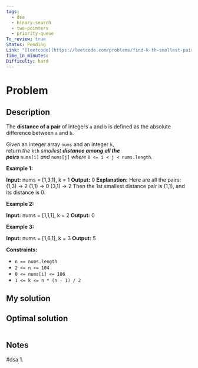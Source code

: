 ```yaml
---
tags:
  - dsa
  - binary-search
  - two-pointers
  - priority-queue
To_review: true
Status: Pending
Link: "[leetcode](https://leetcode.com/problems/find-k-th-smallest-pair-distance/description/)"
Time_in_minutes: 
Difficulty: hard
---
```

# Problem
## Description
The **distance of a pair** of integers `a` and `b` is defined as the absolute difference between `a` and `b`.

Given an integer array `nums` and an integer `k`, return _the_ `kth` _smallest **distance among all the pairs**_ `nums[i]` _and_ `nums[j]` _where_ `0 <= i < j < nums.length`.

**Example 1:**

**Input:** nums = [1,3,1], k = 1
**Output:** 0
**Explanation:** Here are all the pairs:
(1,3) -> 2
(1,1) -> 0
(3,1) -> 2
Then the 1st smallest distance pair is (1,1), and its distance is 0.

**Example 2:**

**Input:** nums = [1,1,1], k = 2
**Output:** 0

**Example 3:**

**Input:** nums = [1,6,1], k = 3
**Output:** 5

**Constraints:**

- `n == nums.length`
- `2 <= n <= 104`
- `0 <= nums[i] <= 106`
- `1 <= k <= n * (n - 1) / 2`
## My solution

## Optimal solution
```cpp

```
## Notes
#dsa
1. 